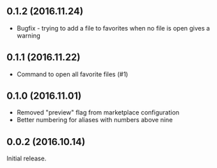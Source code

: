 ## 0.1.2 (2016.11.24)

* Bugfix - trying to add a file to favorites when no file is open gives a warning

## 0.1.1 (2016.11.22)

* Command to open all favorite files (#1)

## 0.1.0 (2016.11.01)

* Removed "preview" flag from marketplace configuration
* Better numbering for aliases with numbers above nine

## 0.0.2 (2016.10.14)

Initial release.
